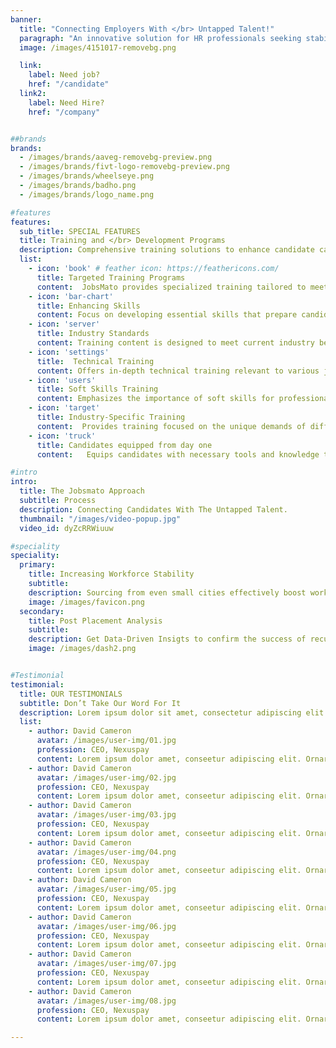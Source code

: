 ```yaml
---
banner:
  title: "Connecting Employers With </br> Untapped Talent!"
  paragraph: "An innovative solution for HR professionals seeking stability."
  image: /images/4151017-removebg.png  

  link:
    label: Need job?
    href: "/candidate"
  link2:
    label: Need Hire?
    href: "/company"


##brands
brands:
  - /images/brands/aaveg-removebg-preview.png
  - /images/brands/fivt-logo-removebg-preview.png
  - /images/brands/wheelseye.png
  - /images/brands/badho.png
  - /images/brands/logo_name.png

#features
features:
  sub_title: SPECIAL FEATURES
  title: Training and </br> Development Programs
  description: Comprehensive training solutions to enhance candidate capabilities.
  list:
    - icon: 'book' # feather icon: https://feathericons.com/
      title: Targeted Training Programs
      content:  JobsMato provides specialized training tailored to meet specific industry needs.
    - icon: 'bar-chart'
      title: Enhancing Skills
      content: Focus on developing essential skills that prepare candidates for their roles.
    - icon: 'server'
      title: Industry Standards
      content: Training content is designed to meet current industry benchmarks and requirements.
    - icon: 'settings'
      title:  Technical Training
      content: Offers in-depth technical training relevant to various job roles.
    - icon: 'users'
      title: Soft Skills Training
      content: Emphasizes the importance of soft skills for professional success.
    - icon: 'target'
      title: Industry-Specific Training
      content:  Provides training focused on the unique demands of different industries.
    - icon: 'truck'
      title: Candidates equipped from day one
      content:   Equips candidates with necessary tools and knowledge to succeed immediately.

#intro
intro:
  title: The Jobsmato Approach
  subtitle: Process
  description: Connecting Candidates With The Untapped Talent.
  thumbnail: "/images/video-popup.jpg"
  video_id: dyZcRRWiuuw

#speciality
speciality:
  primary:
    title: Increasing Workforce Stability
    subtitle: 
    description: Sourcing from even small cities effectively boost workforces stability by tapping into diverse talent pools, leading to significantly longer tenures within the company.
    image: /images/favicon.png
  secondary:
    title: Post Placement Analysis
    subtitle: 
    description: Get Data-Driven Insigts to confirm the success of recuritment stratergy.
    image: /images/dash2.png


#Testimonial
testimonial:
  title: OUR TESTIMONIALS
  subtitle: Don’t Take Our Word For It
  description: Lorem ipsum dolor sit amet, consectetur adipiscing elit. Morbi egestas </br> Werat viverra id et aliquet. vulputate egestas sollicitudin.
  list:
    - author: David Cameron
      avatar: /images/user-img/01.jpg
      profession: CEO, Nexuspay
      content: Lorem ipsum dolor amet, conseetur adipiscing elit. Ornare quam porta arcu congue felis volutpat. Vitae lectudbfs pellentesque vitae dolor
    - author: David Cameron
      avatar: /images/user-img/02.jpg
      profession: CEO, Nexuspay
      content: Lorem ipsum dolor amet, conseetur adipiscing elit. Ornare quam porta arcu congue felis volutpat. Vitae lectudbfs pellentesque vitae dolor
    - author: David Cameron
      avatar: /images/user-img/03.jpg
      profession: CEO, Nexuspay
      content: Lorem ipsum dolor amet, conseetur adipiscing elit. Ornare quam porta arcu congue felis volutpat. Vitae lectudbfs pellentesque vitae dolor
    - author: David Cameron
      avatar: /images/user-img/04.png
      profession: CEO, Nexuspay
      content: Lorem ipsum dolor amet, conseetur adipiscing elit. Ornare quam porta arcu congue felis volutpat. Vitae lectudbfs pellentesque vitae dolor
    - author: David Cameron
      avatar: /images/user-img/05.jpg
      profession: CEO, Nexuspay
      content: Lorem ipsum dolor amet, conseetur adipiscing elit. Ornare quam porta arcu congue felis volutpat. Vitae lectudbfs pellentesque vitae dolor
    - author: David Cameron
      avatar: /images/user-img/06.jpg
      profession: CEO, Nexuspay
      content: Lorem ipsum dolor amet, conseetur adipiscing elit. Ornare quam porta arcu congue felis volutpat. Vitae lectudbfs pellentesque vitae dolor
    - author: David Cameron
      avatar: /images/user-img/07.jpg
      profession: CEO, Nexuspay
      content: Lorem ipsum dolor amet, conseetur adipiscing elit. Ornare quam porta arcu congue felis volutpat. Vitae lectudbfs pellentesque vitae dolor
    - author: David Cameron
      avatar: /images/user-img/08.jpg
      profession: CEO, Nexuspay
      content: Lorem ipsum dolor amet, conseetur adipiscing elit. Ornare quam porta arcu congue felis volutpat. Vitae lectudbfs pellentesque vitae dolor

---
```

